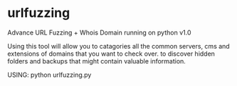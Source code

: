 # urlfuzzing
Advance URL Fuzzing + Whois Domain running on python v1.0

Using this tool will allow you to catagories all the common servers, cms and extensions of domains that you want to check over.
to discover hidden folders and backups that might contain valuable information.


USING:
python urlfuzzing.py 



